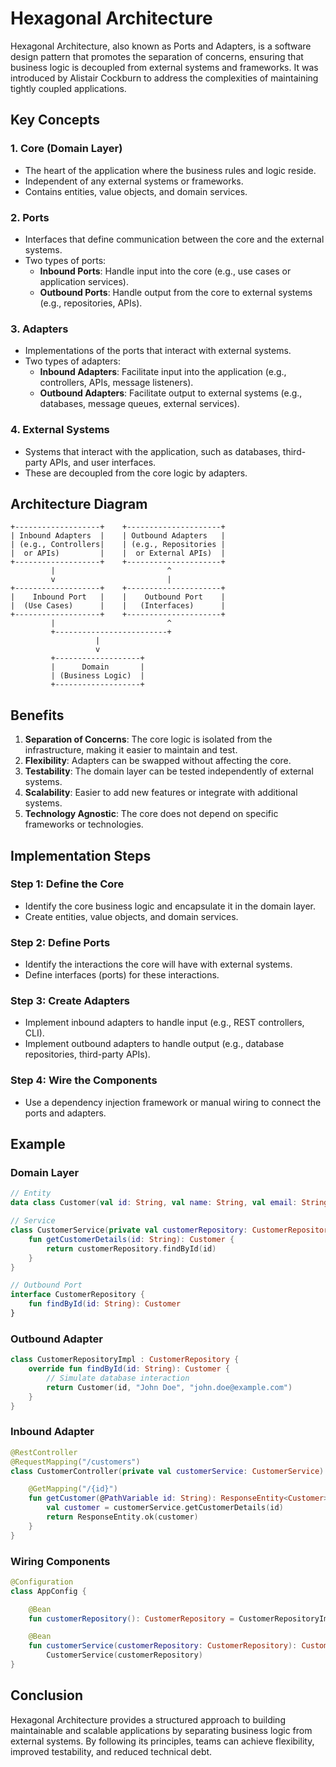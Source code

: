 # Hexagonal Architecture

Hexagonal Architecture, also known as Ports and Adapters, is a software design pattern that promotes the separation of concerns, ensuring that business logic is decoupled from external systems and frameworks. It was introduced by Alistair Cockburn to address the complexities of maintaining tightly coupled applications.

## Key Concepts

### 1. **Core (Domain Layer)**
   - The heart of the application where the business rules and logic reside.
   - Independent of any external systems or frameworks.
   - Contains entities, value objects, and domain services.

### 2. **Ports**
   - Interfaces that define communication between the core and the external systems.
   - Two types of ports:
     - **Inbound Ports**: Handle input into the core (e.g., use cases or application services).
     - **Outbound Ports**: Handle output from the core to external systems (e.g., repositories, APIs).

### 3. **Adapters**
   - Implementations of the ports that interact with external systems.
   - Two types of adapters:
     - **Inbound Adapters**: Facilitate input into the application (e.g., controllers, APIs, message listeners).
     - **Outbound Adapters**: Facilitate output to external systems (e.g., databases, message queues, external services).

### 4. **External Systems**
   - Systems that interact with the application, such as databases, third-party APIs, and user interfaces.
   - These are decoupled from the core logic by adapters.

## Architecture Diagram

```
+-------------------+    +---------------------+
| Inbound Adapters  |    | Outbound Adapters   |
| (e.g., Controllers|    | (e.g., Repositories |
|  or APIs)         |    |  or External APIs)  |
+-------------------+    +---------------------+
         |                         ^
         v                         |
+-------------------+    +---------------------+
|    Inbound Port   |    |    Outbound Port    |
|  (Use Cases)      |    |   (Interfaces)      |
+-------------------+    +---------------------+
         |                         ^
         +-------------------------+
                   |
                   v
         +-------------------+
         |      Domain       |
         | (Business Logic)  |
         +-------------------+
```

## Benefits

1. **Separation of Concerns**: The core logic is isolated from the infrastructure, making it easier to maintain and test.
2. **Flexibility**: Adapters can be swapped without affecting the core.
3. **Testability**: The domain layer can be tested independently of external systems.
4. **Scalability**: Easier to add new features or integrate with additional systems.
5. **Technology Agnostic**: The core does not depend on specific frameworks or technologies.

## Implementation Steps

### Step 1: Define the Core
- Identify the core business logic and encapsulate it in the domain layer.
- Create entities, value objects, and domain services.

### Step 2: Define Ports
- Identify the interactions the core will have with external systems.
- Define interfaces (ports) for these interactions.

### Step 3: Create Adapters
- Implement inbound adapters to handle input (e.g., REST controllers, CLI).
- Implement outbound adapters to handle output (e.g., database repositories, third-party APIs).

### Step 4: Wire the Components
- Use a dependency injection framework or manual wiring to connect the ports and adapters.

## Example

### Domain Layer
```kotlin
// Entity
data class Customer(val id: String, val name: String, val email: String)

// Service
class CustomerService(private val customerRepository: CustomerRepository) {
    fun getCustomerDetails(id: String): Customer {
        return customerRepository.findById(id)
    }
}

// Outbound Port
interface CustomerRepository {
    fun findById(id: String): Customer
}
```

### Outbound Adapter
```kotlin
class CustomerRepositoryImpl : CustomerRepository {
    override fun findById(id: String): Customer {
        // Simulate database interaction
        return Customer(id, "John Doe", "john.doe@example.com")
    }
}
```

### Inbound Adapter
```kotlin
@RestController
@RequestMapping("/customers")
class CustomerController(private val customerService: CustomerService) {

    @GetMapping("/{id}")
    fun getCustomer(@PathVariable id: String): ResponseEntity<Customer> {
        val customer = customerService.getCustomerDetails(id)
        return ResponseEntity.ok(customer)
    }
}
```

### Wiring Components
```kotlin
@Configuration
class AppConfig {

    @Bean
    fun customerRepository(): CustomerRepository = CustomerRepositoryImpl()

    @Bean
    fun customerService(customerRepository: CustomerRepository): CustomerService =
        CustomerService(customerRepository)
}
```

## Conclusion

Hexagonal Architecture provides a structured approach to building maintainable and scalable applications by separating business logic from external systems. By following its principles, teams can achieve flexibility, improved testability, and reduced technical debt.
